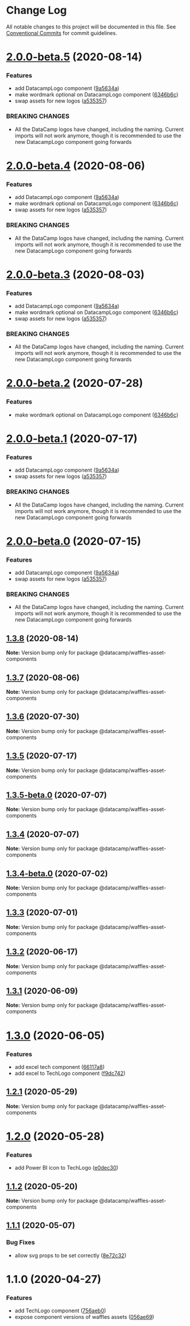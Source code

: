 # Change Log

All notable changes to this project will be documented in this file.
See [Conventional Commits](https://conventionalcommits.org) for commit guidelines.

# [2.0.0-beta.5](https://github.com/datacamp-engineering/design-system/tree/master/packages/react-components/card/compare/@datacamp/waffles-asset-components@1.3.8...@datacamp/waffles-asset-components@2.0.0-beta.5) (2020-08-14)


### Features

* add DatacampLogo component ([9a5634a](https://github.com/datacamp-engineering/design-system/tree/master/packages/react-components/card/commit/9a5634a))
* make wordmark optional on DatacampLogo component ([6346b6c](https://github.com/datacamp-engineering/design-system/tree/master/packages/react-components/card/commit/6346b6c))
* swap assets for new logos ([a535357](https://github.com/datacamp-engineering/design-system/tree/master/packages/react-components/card/commit/a535357))


### BREAKING CHANGES

* All the DataCamp logos have changed, including the 
naming. Current imports will not work anymore, though it is recommended 
to use the new DatacampLogo component going forwards





# [2.0.0-beta.4](https://github.com/datacamp-engineering/design-system/tree/master/packages/react-components/card/compare/@datacamp/waffles-asset-components@1.3.7...@datacamp/waffles-asset-components@2.0.0-beta.4) (2020-08-06)


### Features

* add DatacampLogo component ([9a5634a](https://github.com/datacamp-engineering/design-system/tree/master/packages/react-components/card/commit/9a5634a))
* make wordmark optional on DatacampLogo component ([6346b6c](https://github.com/datacamp-engineering/design-system/tree/master/packages/react-components/card/commit/6346b6c))
* swap assets for new logos ([a535357](https://github.com/datacamp-engineering/design-system/tree/master/packages/react-components/card/commit/a535357))


### BREAKING CHANGES

* All the DataCamp logos have changed, including the
naming. Current imports will not work anymore, though it is recommended
to use the new DatacampLogo component going forwards





# [2.0.0-beta.3](https://github.com/datacamp-engineering/design-system/tree/master/packages/react-components/card/compare/@datacamp/waffles-asset-components@1.3.6...@datacamp/waffles-asset-components@2.0.0-beta.3) (2020-08-03)


### Features

* add DatacampLogo component ([9a5634a](https://github.com/datacamp-engineering/design-system/tree/master/packages/react-components/card/commit/9a5634a))
* make wordmark optional on DatacampLogo component ([6346b6c](https://github.com/datacamp-engineering/design-system/tree/master/packages/react-components/card/commit/6346b6c))
* swap assets for new logos ([a535357](https://github.com/datacamp-engineering/design-system/tree/master/packages/react-components/card/commit/a535357))


### BREAKING CHANGES

* All the DataCamp logos have changed, including the
naming. Current imports will not work anymore, though it is recommended
to use the new DatacampLogo component going forwards





# [2.0.0-beta.2](https://github.com/datacamp-engineering/design-system/tree/master/packages/react-components/card/compare/@datacamp/waffles-asset-components@2.0.0-beta.1...@datacamp/waffles-asset-components@2.0.0-beta.2) (2020-07-28)


### Features

* make wordmark optional on DatacampLogo component ([6346b6c](https://github.com/datacamp-engineering/design-system/tree/master/packages/react-components/card/commit/6346b6c))





# [2.0.0-beta.1](https://github.com/datacamp-engineering/design-system/tree/master/packages/react-components/card/compare/@datacamp/waffles-asset-components@1.3.5...@datacamp/waffles-asset-components@2.0.0-beta.1) (2020-07-17)


### Features

* add DatacampLogo component ([9a5634a](https://github.com/datacamp-engineering/design-system/tree/master/packages/react-components/card/commit/9a5634a))
* swap assets for new logos ([a535357](https://github.com/datacamp-engineering/design-system/tree/master/packages/react-components/card/commit/a535357))


### BREAKING CHANGES

* All the DataCamp logos have changed, including the
naming. Current imports will not work anymore, though it is recommended
to use the new DatacampLogo component going forwards





# [2.0.0-beta.0](https://github.com/datacamp-engineering/design-system/tree/master/packages/react-components/card/compare/@datacamp/waffles-asset-components@1.3.5-beta.0...@datacamp/waffles-asset-components@2.0.0-beta.0) (2020-07-15)


### Features

* add DatacampLogo component ([9a5634a](https://github.com/datacamp-engineering/design-system/tree/master/packages/react-components/card/commit/9a5634a))
* swap assets for new logos ([a535357](https://github.com/datacamp-engineering/design-system/tree/master/packages/react-components/card/commit/a535357))


### BREAKING CHANGES

* All the DataCamp logos have changed, including the
naming. Current imports will not work anymore, though it is recommended
to use the new DatacampLogo component going forwards






## [1.3.8](https://github.com/datacamp-engineering/design-system/tree/master/packages/react-components/card/compare/@datacamp/waffles-asset-components@1.3.7...@datacamp/waffles-asset-components@1.3.8) (2020-08-14)

**Note:** Version bump only for package @datacamp/waffles-asset-components





## [1.3.7](https://github.com/datacamp-engineering/design-system/tree/master/packages/react-components/card/compare/@datacamp/waffles-asset-components@1.3.6...@datacamp/waffles-asset-components@1.3.7) (2020-08-06)

**Note:** Version bump only for package @datacamp/waffles-asset-components





## [1.3.6](https://github.com/datacamp-engineering/design-system/tree/master/packages/react-components/card/compare/@datacamp/waffles-asset-components@1.3.5...@datacamp/waffles-asset-components@1.3.6) (2020-07-30)

**Note:** Version bump only for package @datacamp/waffles-asset-components





## [1.3.5](https://github.com/datacamp-engineering/design-system/tree/master/packages/react-components/card/compare/@datacamp/waffles-asset-components@1.3.4...@datacamp/waffles-asset-components@1.3.5) (2020-07-17)

**Note:** Version bump only for package @datacamp/waffles-asset-components





## [1.3.5-beta.0](https://github.com/datacamp-engineering/design-system/tree/master/packages/react-components/card/compare/@datacamp/waffles-asset-components@1.3.4...@datacamp/waffles-asset-components@1.3.5-beta.0) (2020-07-07)

**Note:** Version bump only for package @datacamp/waffles-asset-components




## [1.3.4](https://github.com/datacamp-engineering/design-system/tree/master/packages/react-components/card/compare/@datacamp/waffles-asset-components@1.3.3...@datacamp/waffles-asset-components@1.3.4) (2020-07-07)

**Note:** Version bump only for package @datacamp/waffles-asset-components




## [1.3.4-beta.0](https://github.com/datacamp-engineering/design-system/tree/master/packages/react-components/card/compare/@datacamp/waffles-asset-components@1.3.3...@datacamp/waffles-asset-components@1.3.4-beta.0) (2020-07-02)

**Note:** Version bump only for package @datacamp/waffles-asset-components





## [1.3.3](https://github.com/datacamp-engineering/design-system/tree/master/packages/react-components/card/compare/@datacamp/waffles-asset-components@1.3.2...@datacamp/waffles-asset-components@1.3.3) (2020-07-01)

**Note:** Version bump only for package @datacamp/waffles-asset-components





## [1.3.2](https://github.com/datacamp-engineering/design-system/tree/master/packages/react-components/card/compare/@datacamp/waffles-asset-components@1.3.1...@datacamp/waffles-asset-components@1.3.2) (2020-06-17)

**Note:** Version bump only for package @datacamp/waffles-asset-components





## [1.3.1](https://github.com/datacamp-engineering/design-system/tree/master/packages/react-components/card/compare/@datacamp/waffles-asset-components@1.3.0...@datacamp/waffles-asset-components@1.3.1) (2020-06-09)

**Note:** Version bump only for package @datacamp/waffles-asset-components





# [1.3.0](https://github.com/datacamp-engineering/design-system/tree/master/packages/react-components/card/compare/@datacamp/waffles-asset-components@1.2.1...@datacamp/waffles-asset-components@1.3.0) (2020-06-05)


### Features

* add excel tech component ([66117a8](https://github.com/datacamp-engineering/design-system/tree/master/packages/react-components/card/commit/66117a8))
* add excel to TechLogo component ([f9dc742](https://github.com/datacamp-engineering/design-system/tree/master/packages/react-components/card/commit/f9dc742))





## [1.2.1](https://github.com/datacamp-engineering/design-system/tree/master/packages/react-components/card/compare/@datacamp/waffles-asset-components@1.2.0...@datacamp/waffles-asset-components@1.2.1) (2020-05-29)

**Note:** Version bump only for package @datacamp/waffles-asset-components





# [1.2.0](https://github.com/datacamp-engineering/design-system/tree/master/packages/react-components/card/compare/@datacamp/waffles-asset-components@1.1.2...@datacamp/waffles-asset-components@1.2.0) (2020-05-28)


### Features

* add Power BI icon to TechLogo ([e0dec30](https://github.com/datacamp-engineering/design-system/tree/master/packages/react-components/card/commit/e0dec30))





## [1.1.2](https://github.com/datacamp-engineering/design-system/tree/master/packages/react-components/card/compare/@datacamp/waffles-asset-components@1.1.1...@datacamp/waffles-asset-components@1.1.2) (2020-05-20)

**Note:** Version bump only for package @datacamp/waffles-asset-components





## [1.1.1](https://github.com/datacamp-engineering/design-system/tree/master/packages/react-components/card/compare/@datacamp/waffles-asset-components@1.1.0...@datacamp/waffles-asset-components@1.1.1) (2020-05-07)


### Bug Fixes

* allow svg props to be set correctly ([8e72c32](https://github.com/datacamp-engineering/design-system/tree/master/packages/react-components/card/commit/8e72c32))





# 1.1.0 (2020-04-27)


### Features

* add TechLogo component ([756aeb0](https://github.com/datacamp-engineering/design-system/tree/master/packages/react-components/card/commit/756aeb0))
* expose component versions of waffles assets ([056ae69](https://github.com/datacamp-engineering/design-system/tree/master/packages/react-components/card/commit/056ae69))
